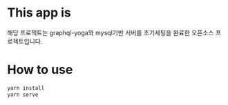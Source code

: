 # This app is
해당 프로젝트는 graphql-yoga와 mysql기반 서버를 초기세팅을 완료한 오픈소스 프로젝트입니다.

# How to use
```bash
yarn install
yarn serve
```

